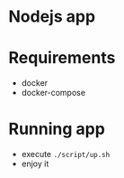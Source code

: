 # Nodejs app

# Requirements
* docker
* docker-compose

# Running app
* execute `./script/up.sh`
* enjoy it
